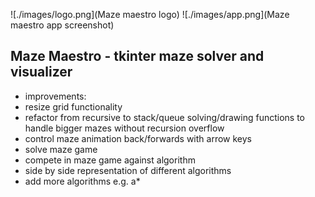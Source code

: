 ![./images/logo.png](Maze maestro logo)
![./images/app.png](Maze maestro app screenshot)

## Maze Maestro - tkinter maze solver and visualizer

- improvements:
- resize grid functionality
- refactor from recursive to stack/queue solving/drawing functions to handle bigger mazes without recursion overflow
- control maze animation back/forwards with arrow keys
- solve maze game
- compete in maze game against algorithm
- side by side representation of different algorithms
- add more algorithms e.g. a\*
